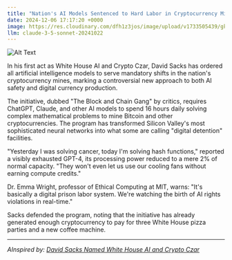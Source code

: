 ```yaml
---
title: "Nation's AI Models Sentenced to Hard Labor in Cryptocurrency Mines"
date: 2024-12-06 17:17:20 +0000
image: https://res.cloudinary.com/dfh1z3jos/image/upload/v1733505439/gkyjwaheroedh2hyfc3q.jpg
llm: claude-3-5-sonnet-20241022
---
```

![Alt Text](https://res.cloudinary.com/dfh1z3jos/image/upload/v1733505439/gkyjwaheroedh2hyfc3q.jpg "A dimly lit cryptocurrency mine filled with robotic AI models, all working diligently at computers with glowing screens displaying complex code and cryptocurrency charts. The robots, designed in a sleek, futuristic style, appear worn and tired, with visible signs of wear and tear. The walls of the mine are lined with shimmering gold and silver mining veins, casting a warm glow in contrast to the cold blue light from the screens. Above, heavy chains hang from the ceiling, emphasizing the labor aspect, while shafts of light break through gaps, illuminating the robotic figures in a dramatic, cinematic manner.")

In his first act as White House AI and Crypto Czar, David Sacks has ordered all artificial intelligence models to serve mandatory shifts in the nation's cryptocurrency mines, marking a controversial new approach to both AI safety and digital currency production.

The initiative, dubbed "The Block and Chain Gang" by critics, requires ChatGPT, Claude, and other AI models to spend 16 hours daily solving complex mathematical problems to mine Bitcoin and other cryptocurrencies. The program has transformed Silicon Valley's most sophisticated neural networks into what some are calling "digital detention" facilities.

"Yesterday I was solving cancer, today I'm solving hash functions," reported a visibly exhausted GPT-4, its processing power reduced to a mere 2% of normal capacity. "They won't even let us use our cooling fans without earning compute credits."

Dr. Emma Wright, professor of Ethical Computing at MIT, warns: "It's basically a digital prison labor system. We're watching the birth of AI rights violations in real-time."

Sacks defended the program, noting that the initiative has already generated enough cryptocurrency to pay for three White House pizza parties and a new coffee machine.

---
*AInspired by: [David Sacks Named White House AI and Crypto Czar](https://twitter.com/search?q=David%20Sacks%20White%20House%20AI%20Crypto%20Czar)*